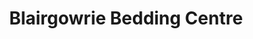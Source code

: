 ---
title: "Blairgowrie Bedding Centre"
url: /blairgowrie/blairgowrie-bedding-centre/
shop: Möbel
---